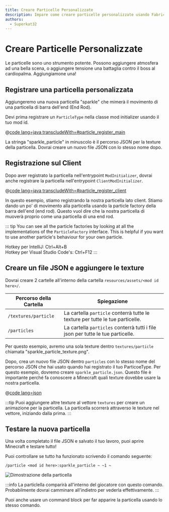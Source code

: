```yaml
---
title: Creare Particelle Personalizzate
description: Impare come creare particelle personalizzate usando Fabric API.
authors:
  - Superkat32
---
```


# Creare Particelle Personalizzate

Le particelle sono uno strumento potente. Possono aggiungere atmosfera ad una bella scena, o aggiungere tensione una battaglia contro il boss al cardiopalma. Aggiungiamone una!

## Registrare una particella personalizzata

Aggiungeremo una nuova particella "sparkle" che mimerà il movimento di una particella di barra dell'end (End Rod).

Devi prima registrare un `ParticleType` nella classe mod initializer usando il tuo mod id.

@[code lang=java transcludeWith=#particle_register_main](@/reference/latest/src/main/java/com/example/docs/FabricDocsReference.java)

La stringa "sparkle_particle" in minuscolo è il percorso JSON per la texture della particella. Dovrai creare un nuovo file JSON con lo stesso nome dopo.

## Registrazione sul Client

Dopo aver registrato la particella nell'entrypoint `ModInitializer`, dovrai anche registrare la particella nell'entrypoint `ClientModInitializer`.

@[code lang=java transcludeWith=#particle_register_client](@/reference/latest/src/client/java/com/example/docs/FabricDocsReferenceClient.java)

In questo esempio, stiamo registrando la nostra particella lato client. Stiamo dando un po' di movimento alla particella usando la particle factory della barra dell'end (end rod). Questo vuol dire che la nostra particella di muoverà proprio come una particella di una end rod.

::: tip
You can see all the particle factories by looking at all the implementations of the `ParticleFactory` interface. This is helpful if you want to use another particle's behaviour for your own particle.

Hotkey per IntelliJ: Ctrl+Alt+B\
Hotkey per Visual Studio Code's: Ctrl+F12
:::

## Creare un file JSON e aggiungere le texture

Dovrai creare 2 cartelle all'interno della cartella `resources/assets/<mod id here>/`.

| Percorso della Cartella | Spiegazione                                                                     |
| ----------------------- | ------------------------------------------------------------------------------- |
| `/textures/particle`    | La cartella `particle` conterrà tutte le texture per tutte le tue particelle.   |
| `/particles`            | La cartella `particles` conterrà tutti i file json per tutte le tue particelle. |

Per questo esempio, avremo una sola texture dentro `textures/particle` chiamata "sparkle_particle_texture.png".

Dopo, crea un nuovo file JSON dentro `particles` con lo stesso nome del percorso JSON che hai usato quando hai registrato il tuo ParticoeType. Per questo esempio, dovremo creare `sparkle_particle.json`. Questo file è importante perché fa conoscere a Minecraft quali texture dovebbe usare la nostra particella.

@[code lang=json](@/reference/latest/src/main/resources/assets/fabric-docs-reference/particles/sparkle_particle.json)

:::tip
Puoi aggiungere altre texture al vettore `textures` per creare un animazione per la particella. La particella scorrerà attraverso le texture nel vettore, iniziando dalla prima.
:::

## Testare la nuova particella

Una volta completato il file JSON e salvato il tuo lavoro, puoi aprire Minecraft e testare tutto!

Puoi controllare se tutto ha funzionato scrivendo il comando seguente:

```
/particle <mod id here>:sparkle_particle ~ ~1 ~
```

![Dimostrazione della particella](/assets/develop/rendering/particles/sparkle-particle-showcase.png)

:::info
La particlella comparirà all'interno del giocatore con questo comando. Probabilmente dovrai camminare all'indietro per vederla effettivamente.
:::

Puoi anche usare un command block per far apparire la particella usando lo stesso comando.
